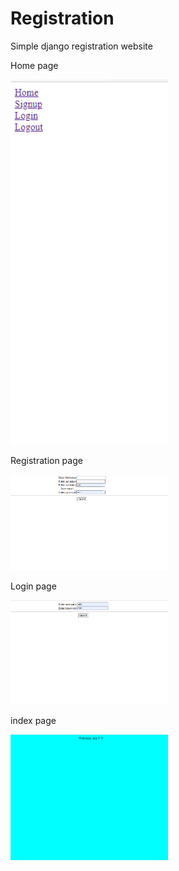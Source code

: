 # Registration
Simple django registration website
<p>Home page</p>
<img src="reg_pic/pic4.PNG" width=50%>
<p>Registration page</p>
<img src="reg_pic/pic3.PNG" width=50%>
<p>Login page</p>
<img src="reg_pic/pic2.PNG" width=50%>
<p>index page</p>
<img src="reg_pic/pic1.PNG" width=50%>

